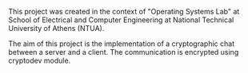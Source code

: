 This project was created in the context of "Operating Systems Lab" at School of Electrical and Computer Engineering at National Technical University of Athens (NTUA).

The aim of this project is the implementation of a cryptographic chat between a server and a client. The communication is encrypted using cryptodev module.
